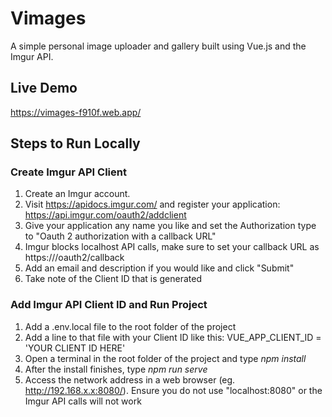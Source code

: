 # Vimages

A simple personal image uploader and gallery built using Vue.js and the Imgur API.

## Live Demo

https://vimages-f910f.web.app/

## Steps to Run Locally

### Create Imgur API Client

1. Create an Imgur account.
2. Visit https://apidocs.imgur.com/ and register your application: https://api.imgur.com/oauth2/addclient
3. Give your application any name you like and set the Authorization type to "Oauth 2 authorization with a callback URL"
4. Imgur blocks localhost API calls, make sure to set your callback URL as https://<YOUR IP HERE>/oauth2/callback
5. Add an email and description if you would like and click "Submit"
6. Take note of the Client ID that is generated

### Add Imgur API Client ID and Run Project

1. Add a .env.local file to the root folder of the project
2. Add a line to that file with your Client ID like this: VUE_APP_CLIENT_ID = 'YOUR CLIENT ID HERE'
3. Open a terminal in the root folder of the project and type _npm install_
4. After the install finishes, type _npm run serve_
5. Access the network address in a web browser (eg. http://192.168.x.x:8080/). Ensure you do not use "localhost:8080" or the Imgur API calls will not work

